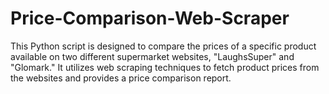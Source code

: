 # Price-Comparison-Web-Scraper
This Python script is designed to compare the prices of a specific product available on two different supermarket websites, "LaughsSuper" and "Glomark." It utilizes web scraping techniques to fetch product prices from the websites and provides a price comparison report.
